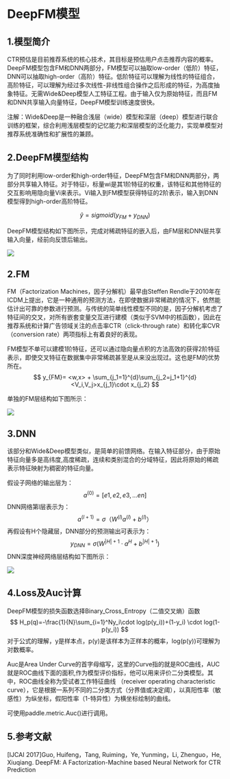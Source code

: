 # DeepFM模型

## 1.模型简介

CTR预估是目前推荐系统的核心技术，其目标是预估用户点击推荐内容的概率。DeepFM模型包含FM和DNN两部分，FM模型可以抽取low-order（低阶）特征，DNN可以抽取high-order（高阶）特征。低阶特征可以理解为线性的特征组合，高阶特征，可以理解为经过多次线性-非线性组合操作之后形成的特征，为高度抽象特征。无需Wide&Deep模型人工特征工程。由于输入仅为原始特征，而且FM和DNN共享输入向量特征，DeepFM模型训练速度很快。

注解：Wide&Deep是一种融合浅层（wide）模型和深层（deep）模型进行联合训练的框架，综合利用浅层模型的记忆能力和深层模型的泛化能力，实现单模型对推荐系统准确性和扩展性的兼顾。

## 2.DeepFM模型结构

为了同时利用low-order和high-order特征，DeepFM包含FM和DNN两部分，两部分共享输入特征。对于特征i，标量wi是其1阶特征的权重，该特征和其他特征的交互影响用隐向量Vi来表示。Vi输入到FM模型获得特征的2阶表示，输入到DNN模型得到high-order高阶特征。

$$
\hat{y} = sigmoid(y_{FM} + y_{DNN})
$$

DeepFM模型结构如下图所示，完成对稀疏特征的嵌入后，由FM层和DNN层共享输入向量，经前向反馈后输出。

![](https://ai-studio-static-online.cdn.bcebos.com/8654648d844b4233b3a05e918dedc9b777cf786af2ba49af9a92fc00cd050ef3)

## 2.FM

FM（Factorization Machines，因子分解机）最早由Steffen Rendle于2010年在ICDM上提出，它是一种通用的预测方法，在即使数据非常稀疏的情况下，依然能估计出可靠的参数进行预测。与传统的简单线性模型不同的是，因子分解机考虑了特征间的交叉，对所有嵌套变量交互进行建模（类似于SVM中的核函数），因此在推荐系统和计算广告领域关注的点击率CTR（click-through rate）和转化率CVR（conversion rate）两项指标上有着良好的表现。

FM模型不单可以建模1阶特征，还可以通过隐向量点积的方法高效的获得2阶特征表示，即使交叉特征在数据集中非常稀疏甚至是从来没出现过。这也是FM的优势所在。
$$
y_{FM}= <w,x> + \sum_{j_1=1}^{d}\sum_{j_2=j_1+1}^{d}<V_i,V_j>x_{j_1}\cdot x_{j_2}
$$

单独的FM层结构如下图所示：

![](https://ai-studio-static-online.cdn.bcebos.com/bda8da10940b43ada3337c03332fe06ad1cd95f7780243888050023be33fc88c)

## 3.DNN

该部分和Wide&Deep模型类似，是简单的前馈网络。在输入特征部分，由于原始特征向量多是高纬度,高度稀疏，连续和类别混合的分域特征，因此将原始的稀疏表示特征映射为稠密的特征向量。

假设子网络的输出层为：
$$
a^{(0)}=[e1,e2,e3,...en]
$$
DNN网络第l层表示为：
$$
a^{(l+1)}=\sigma{（W^{(l)}a^{(l)}+b^{(l)}）}
$$
再假设有H个隐藏层，DNN部分的预测输出可表示为：
$$
y_{DNN}= \sigma{(W^{|H|+1}\cdot a^H + b^{|H|+1})}
$$
DNN深度神经网络层结构如下图所示：

![](https://ai-studio-static-online.cdn.bcebos.com/df8159e1d56646fe868e8a3ed71c6a46f03c716ad1d74f3fae88800231e2f6d8)

## 4.Loss及Auc计算

DeepFM模型的损失函数选择Binary_Cross_Entropy（二值交叉熵）函数
$$
H_p(q)=-\frac{1}{N}\sum_{i=1}^Ny_i\cdot log(p(y_i))+(1-y_i) \cdot log(1-p(y_i))
$$
对于公式的理解，y是样本点，p(y)是该样本为正样本的概率，log(p(y))可理解为对数概率。

Auc是Area Under Curve的首字母缩写，这里的Curve指的就是ROC曲线，AUC就是ROC曲线下面的面积,作为模型评价指标，他可以用来评价二分类模型。其中，ROC曲线全称为受试者工作特征曲线 （receiver operating characteristic curve），它是根据一系列不同的二分类方式（分界值或决定阈），以真阳性率（敏感性）为纵坐标，假阳性率（1-特异性）为横坐标绘制的曲线。

可使用paddle.metric.Auc()进行调用。

## 5.参考文献

[IJCAI 2017]Guo, Huifeng，Tang, Ruiming，Ye, Yunming，Li, Zhenguo，He, Xiuqiang. DeepFM: A Factorization-Machine based Neural Network for CTR Prediction



